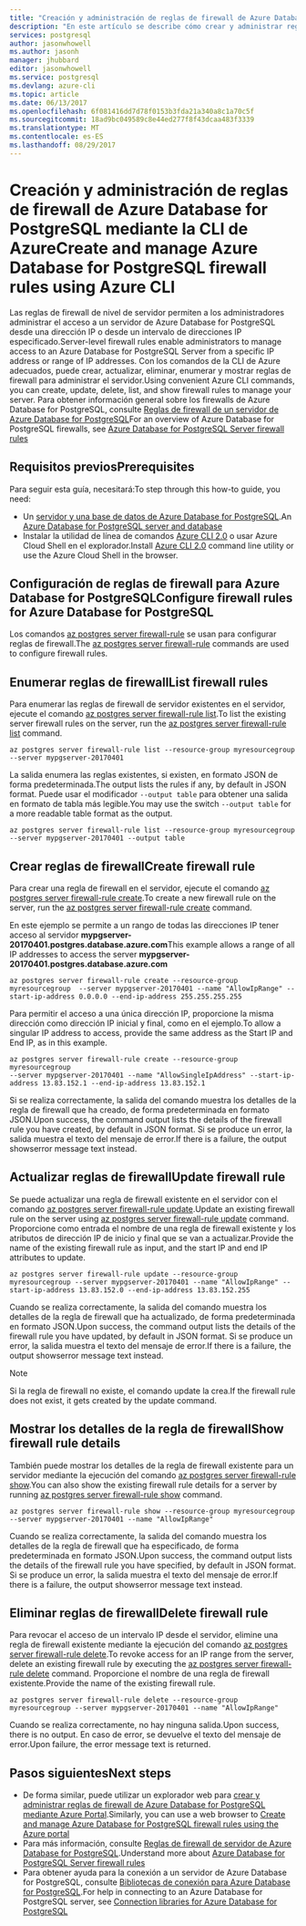 ```yaml
---
title: "Creación y administración de reglas de firewall de Azure Database for PostgreSQL mediante la CLI de Azure | Microsoft Docs"
description: "En este artículo se describe cómo crear y administrar reglas de firewall de Azure Database for PostgreSQL mediante la línea de comandos de Azure."
services: postgresql
author: jasonwhowell
ms.author: jasonh
manager: jhubbard
editor: jasonwhowell
ms.service: postgresql
ms.devlang: azure-cli
ms.topic: article
ms.date: 06/13/2017
ms.openlocfilehash: 6f081416dd7d78f0153b3fda21a340a8c1a70c5f
ms.sourcegitcommit: 18ad9bc049589c8e44ed277f8f43dcaa483f3339
ms.translationtype: MT
ms.contentlocale: es-ES
ms.lasthandoff: 08/29/2017
---
```

# <a name="create-and-manage-azure-database-for-postgresql-firewall-rules-using-azure-cli"></a><span data-ttu-id="df13d-103">Creación y administración de reglas de firewall de Azure Database for PostgreSQL mediante la CLI de Azure</span><span class="sxs-lookup"><span data-stu-id="df13d-103">Create and manage Azure Database for PostgreSQL firewall rules using Azure CLI</span></span>
<span data-ttu-id="df13d-104">Las reglas de firewall de nivel de servidor permiten a los administradores administrar el acceso a un servidor de Azure Database for PostgreSQL desde una dirección IP o desde un intervalo de direcciones IP especificado.</span><span class="sxs-lookup"><span data-stu-id="df13d-104">Server-level firewall rules enable administrators to manage access to an Azure Database for PostgreSQL Server from a specific IP address or range of IP addresses.</span></span> <span data-ttu-id="df13d-105">Con los comandos de la CLI de Azure adecuados, puede crear, actualizar, eliminar, enumerar y mostrar reglas de firewall para administrar el servidor.</span><span class="sxs-lookup"><span data-stu-id="df13d-105">Using convenient Azure CLI commands, you can create, update, delete, list, and show firewall rules to manage your server.</span></span> <span data-ttu-id="df13d-106">Para obtener información general sobre los firewalls de Azure Database for PostgreSQL, consulte [Reglas de firewall de un servidor de Azure Database for PostgreSQL](concepts-firewall-rules.md)</span><span class="sxs-lookup"><span data-stu-id="df13d-106">For an overview of Azure Database for PostgreSQL firewalls, see [Azure Database for PostgreSQL Server firewall rules](concepts-firewall-rules.md)</span></span>

## <a name="prerequisites"></a><span data-ttu-id="df13d-107">Requisitos previos</span><span class="sxs-lookup"><span data-stu-id="df13d-107">Prerequisites</span></span>
<span data-ttu-id="df13d-108">Para seguir esta guía, necesitará:</span><span class="sxs-lookup"><span data-stu-id="df13d-108">To step through this how-to guide, you need:</span></span>
- <span data-ttu-id="df13d-109">Un [servidor y una base de datos de Azure Database for PostgreSQL](quickstart-create-server-database-azure-cli.md).</span><span class="sxs-lookup"><span data-stu-id="df13d-109">An [Azure Database for PostgreSQL server and database](quickstart-create-server-database-azure-cli.md)</span></span>
- <span data-ttu-id="df13d-110">Instalar la utilidad de línea de comandos [Azure CLI 2.0](/cli/azure/install-azure-cli) o usar Azure Cloud Shell en el explorador.</span><span class="sxs-lookup"><span data-stu-id="df13d-110">Install [Azure CLI 2.0](/cli/azure/install-azure-cli) command line utility or use the Azure Cloud Shell in the browser.</span></span>

## <a name="configure-firewall-rules-for-azure-database-for-postgresql"></a><span data-ttu-id="df13d-111">Configuración de reglas de firewall para Azure Database for PostgreSQL</span><span class="sxs-lookup"><span data-stu-id="df13d-111">Configure firewall rules for Azure Database for PostgreSQL</span></span>
<span data-ttu-id="df13d-112">Los comandos [az postgres server firewall-rule](/cli/azure/postgres/server/firewall-rule) se usan para configurar reglas de firewall.</span><span class="sxs-lookup"><span data-stu-id="df13d-112">The [az postgres server firewall-rule](/cli/azure/postgres/server/firewall-rule) commands are used to configure firewall rules.</span></span>

## <a name="list-firewall-rules"></a><span data-ttu-id="df13d-113">Enumerar reglas de firewall</span><span class="sxs-lookup"><span data-stu-id="df13d-113">List firewall rules</span></span> 
<span data-ttu-id="df13d-114">Para enumerar las reglas de firewall de servidor existentes en el servidor, ejecute el comando [az postgres server firewall-rule list](/cli/azure/postgres/server/firewall-rule#list).</span><span class="sxs-lookup"><span data-stu-id="df13d-114">To list the existing server firewall rules on the server, run the [az postgres server firewall-rule list](/cli/azure/postgres/server/firewall-rule#list) command.</span></span>
```azurecli-interactive
az postgres server firewall-rule list --resource-group myresourcegroup --server mypgserver-20170401
```
<span data-ttu-id="df13d-115">La salida enumera las reglas existentes, si existen, en formato JSON de forma predeterminada.</span><span class="sxs-lookup"><span data-stu-id="df13d-115">The output lists the rules if any, by default in JSON format.</span></span> <span data-ttu-id="df13d-116">Puede usar el modificador `--output table` para obtener una salida en formato de tabla más legible.</span><span class="sxs-lookup"><span data-stu-id="df13d-116">You may use the switch `--output table` for a more readable table format as the output.</span></span>
```azurecli-interactive
az postgres server firewall-rule list --resource-group myresourcegroup --server mypgserver-20170401 --output table
```
## <a name="create-firewall-rule"></a><span data-ttu-id="df13d-117">Crear reglas de firewall</span><span class="sxs-lookup"><span data-stu-id="df13d-117">Create firewall rule</span></span>
<span data-ttu-id="df13d-118">Para crear una regla de firewall en el servidor, ejecute el comando [az postgres server firewall-rule create](/cli/azure/postgres/server/firewall-rule#create).</span><span class="sxs-lookup"><span data-stu-id="df13d-118">To create a new firewall rule on the server, run the [az postgres server firewall-rule create](/cli/azure/postgres/server/firewall-rule#create) command.</span></span> 

<span data-ttu-id="df13d-119">En este ejemplo se permite a un rango de todas las direcciones IP tener acceso al servidor **mypgserver-20170401.postgres.database.azure.com**</span><span class="sxs-lookup"><span data-stu-id="df13d-119">This example allows a range of all IP addresses to access the server **mypgserver-20170401.postgres.database.azure.com**</span></span>
```azurecli-interactive
az postgres server firewall-rule create --resource-group myresourcegroup  --server mypgserver-20170401 --name "AllowIpRange" --start-ip-address 0.0.0.0 --end-ip-address 255.255.255.255
```
<span data-ttu-id="df13d-120">Para permitir el acceso a una única dirección IP, proporcione la misma dirección como dirección IP inicial y final, como en el ejemplo.</span><span class="sxs-lookup"><span data-stu-id="df13d-120">To allow a singular IP address to access, provide the same address as the Start IP and End IP, as in this example.</span></span>
```azurecli-interactive
az postgres server firewall-rule create --resource-group myresourcegroup  
--server mypgserver-20170401 --name "AllowSingleIpAddress" --start-ip-address 13.83.152.1 --end-ip-address 13.83.152.1
```
<span data-ttu-id="df13d-121">Si se realiza correctamente, la salida del comando muestra los detalles de la regla de firewall que ha creado, de forma predeterminada en formato JSON.</span><span class="sxs-lookup"><span data-stu-id="df13d-121">Upon success, the command output lists the details of the firewall rule you have created, by default in JSON format.</span></span> <span data-ttu-id="df13d-122">Si se produce un error, la salida muestra el texto del mensaje de error.</span><span class="sxs-lookup"><span data-stu-id="df13d-122">If there is a failure, the output showserror message text instead.</span></span>

## <a name="update-firewall-rule"></a><span data-ttu-id="df13d-123">Actualizar reglas de firewall</span><span class="sxs-lookup"><span data-stu-id="df13d-123">Update firewall rule</span></span> 
<span data-ttu-id="df13d-124">Se puede actualizar una regla de firewall existente en el servidor con el comando [az postgres server firewall-rule update](/cli/azure/postgres/server/firewall-rule#update).</span><span class="sxs-lookup"><span data-stu-id="df13d-124">Update an existing firewall rule on the server using [az postgres server firewall-rule update](/cli/azure/postgres/server/firewall-rule#update) command.</span></span> <span data-ttu-id="df13d-125">Proporcione como entrada el nombre de una regla de firewall existente y los atributos de dirección IP de inicio y final que se van a actualizar.</span><span class="sxs-lookup"><span data-stu-id="df13d-125">Provide the name of the existing firewall rule as input, and the start IP and end IP attributes to update.</span></span>
```azurecli-interactive
az postgres server firewall-rule update --resource-group myresourcegroup --server mypgserver-20170401 --name "AllowIpRange" --start-ip-address 13.83.152.0 --end-ip-address 13.83.152.255
```
<span data-ttu-id="df13d-126">Cuando se realiza correctamente, la salida del comando muestra los detalles de la regla de firewall que ha actualizado, de forma predeterminada en formato JSON.</span><span class="sxs-lookup"><span data-stu-id="df13d-126">Upon success, the command output lists the details of the firewall rule you have updated, by default in JSON format.</span></span> <span data-ttu-id="df13d-127">Si se produce un error, la salida muestra el texto del mensaje de error.</span><span class="sxs-lookup"><span data-stu-id="df13d-127">If there is a failure, the output showserror message text instead.</span></span>
> [!NOTE]
> <span data-ttu-id="df13d-128">Si la regla de firewall no existe, el comando update la crea.</span><span class="sxs-lookup"><span data-stu-id="df13d-128">If the firewall rule does not exist, it gets created by the update command.</span></span>

## <a name="show-firewall-rule-details"></a><span data-ttu-id="df13d-129">Mostrar los detalles de la regla de firewall</span><span class="sxs-lookup"><span data-stu-id="df13d-129">Show firewall rule details</span></span>
<span data-ttu-id="df13d-130">También puede mostrar los detalles de la regla de firewall existente para un servidor mediante la ejecución del comando [az postgres server firewall-rule show](/cli/azure/postgres/server/firewall-rule#show).</span><span class="sxs-lookup"><span data-stu-id="df13d-130">You can also show the existing firewall rule details for a server by running [az postgres server firewall-rule show](/cli/azure/postgres/server/firewall-rule#show) command.</span></span>
```azurecli-interactive
az postgres server firewall-rule show --resource-group myresourcegroup --server mypgserver-20170401 --name "AllowIpRange"
```
<span data-ttu-id="df13d-131">Cuando se realiza correctamente, la salida del comando muestra los detalles de la regla de firewall que ha especificado, de forma predeterminada en formato JSON.</span><span class="sxs-lookup"><span data-stu-id="df13d-131">Upon success, the command output lists the details of the firewall rule you have specified, by default in JSON format.</span></span> <span data-ttu-id="df13d-132">Si se produce un error, la salida muestra el texto del mensaje de error.</span><span class="sxs-lookup"><span data-stu-id="df13d-132">If there is a failure, the output showserror message text instead.</span></span>

## <a name="delete-firewall-rule"></a><span data-ttu-id="df13d-133">Eliminar reglas de firewall</span><span class="sxs-lookup"><span data-stu-id="df13d-133">Delete firewall rule</span></span>
<span data-ttu-id="df13d-134">Para revocar el acceso de un intervalo IP desde el servidor, elimine una regla de firewall existente mediante la ejecución del comando [az postgres server firewall-rule delete](/cli/azure/postgres/server/firewall-rule#delete).</span><span class="sxs-lookup"><span data-stu-id="df13d-134">To revoke access for an IP range from the server, delete an existing firewall rule by executing the [az postgres server firewall-rule delete](/cli/azure/postgres/server/firewall-rule#delete) command.</span></span> <span data-ttu-id="df13d-135">Proporcione el nombre de una regla de firewall existente.</span><span class="sxs-lookup"><span data-stu-id="df13d-135">Provide the name of the existing firewall rule.</span></span>
```azurecli-interactive
az postgres server firewall-rule delete --resource-group myresourcegroup --server mypgserver-20170401 --name "AllowIpRange"
```
<span data-ttu-id="df13d-136">Cuando se realiza correctamente, no hay ninguna salida.</span><span class="sxs-lookup"><span data-stu-id="df13d-136">Upon success, there is no output.</span></span> <span data-ttu-id="df13d-137">En caso de error, se devuelve el texto del mensaje de error.</span><span class="sxs-lookup"><span data-stu-id="df13d-137">Upon failure, the error message text is returned.</span></span>

## <a name="next-steps"></a><span data-ttu-id="df13d-138">Pasos siguientes</span><span class="sxs-lookup"><span data-stu-id="df13d-138">Next steps</span></span>
- <span data-ttu-id="df13d-139">De forma similar, puede utilizar un explorador web para [crear y administrar reglas de firewall de Azure Database for PostgreSQL mediante Azure Portal](howto-manage-firewall-using-portal.md).</span><span class="sxs-lookup"><span data-stu-id="df13d-139">Similarly, you can use a web browser to [Create and manage Azure Database for PostgreSQL firewall rules using the Azure portal](howto-manage-firewall-using-portal.md)</span></span>
- <span data-ttu-id="df13d-140">Para más información, consulte [Reglas de firewall de servidor de Azure Database for PostgreSQL](concepts-firewall-rules.md).</span><span class="sxs-lookup"><span data-stu-id="df13d-140">Understand more about [Azure Database for PostgreSQL Server firewall rules](concepts-firewall-rules.md)</span></span>
- <span data-ttu-id="df13d-141">Para obtener ayuda para la conexión a un servidor de Azure Database for PostgreSQL, consulte [Bibliotecas de conexión para Azure Database for PostgreSQL](concepts-connection-libraries.md).</span><span class="sxs-lookup"><span data-stu-id="df13d-141">For help in connecting to an Azure Database for PostgreSQL server, see [Connection libraries for Azure Database for PostgreSQL](concepts-connection-libraries.md)</span></span>
